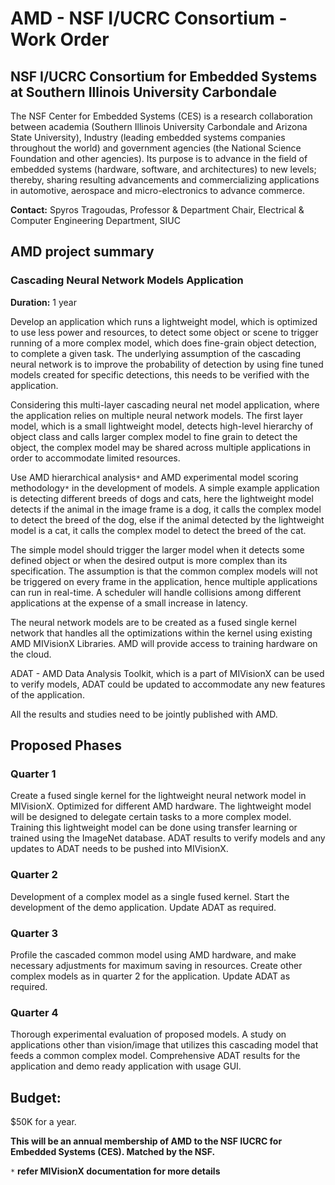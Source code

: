 # AMD - NSF I/UCRC Consortium - Work Order

## NSF I/UCRC Consortium for Embedded Systems at Southern Illinois University Carbondale
The NSF Center for Embedded Systems (CES) is a research collaboration between academia (Southern Illinois University Carbondale and Arizona State University), Industry (leading embedded systems companies throughout the world) and government agencies (the National Science Foundation and other agencies). Its purpose is to advance in the field of embedded systems (hardware, software, and architectures) to new levels; thereby, sharing resulting advancements and commercializing applications in automotive, aerospace and micro-electronics to advance commerce.

**Contact:** Spyros Tragoudas, Professor & Department Chair, Electrical & Computer Engineering Department, SIUC

## AMD project summary

### Cascading Neural Network Models Application
**Duration:** 1 year

Develop an application which runs a lightweight model, which is optimized to use less power and resources, to detect some object or scene to trigger running of a more complex model, which does fine-grain object detection, to complete a given task. The underlying assumption of the cascading neural network is to improve the probability of detection by using fine tuned models created for specific detections, this needs to be verified with the application.

Considering this multi-layer cascading neural net model application, where the application relies on multiple neural network models. The first layer model, which is a small lightweight model, detects high-level hierarchy of object class and calls larger complex model to fine grain to detect the object, the complex model may be shared across multiple applications in order to accommodate limited resources.

Use AMD hierarchical analysis`*` and AMD experimental model scoring methodology`*` in the development of models. A simple example application is detecting different breeds of dogs and cats, here the lightweight model detects if the animal in the image frame is a dog, it calls the complex model to detect the breed of the dog, else if the animal detected by the lightweight model is a cat, it calls the complex model to detect the breed of the cat.

The simple model should trigger the larger model when it detects some defined object or when the desired output is more complex than its specification. The assumption is that the common complex models will not be triggered on every frame in the application, hence multiple applications can run in real-time. A scheduler will handle collisions among different applications at the expense of a small increase in latency.

The neural network models are to be created as a fused single kernel network that handles all the optimizations within the kernel using existing AMD MIVisionX Libraries. AMD will provide access to training hardware on the cloud.

ADAT - AMD Data Analysis Toolkit, which is a part of MIVisionX can be used to verify models, ADAT could be updated to accommodate any new features of the application.

All the results and studies need to be jointly published with AMD.

## Proposed Phases

### Quarter 1
Create a fused single kernel for the lightweight neural network model in MIVisionX. Optimized for different AMD hardware. The lightweight model will be designed to delegate certain tasks to a more complex model. Training this lightweight model can be done using transfer learning or trained using the ImageNet database. ADAT results to verify models and any updates to ADAT needs to be pushed into MIVisionX.

### Quarter 2
Development of a complex model as a single fused kernel. Start the development of the demo application. Update ADAT as required.

### Quarter 3
Profile the cascaded common model using AMD hardware, and make necessary adjustments for maximum saving in resources. Create other complex models as in quarter 2 for the application. Update ADAT as required.

### Quarter 4
Thorough experimental evaluation of proposed models. A study on applications other than vision/image that utilizes this cascading model that feeds a common complex model. Comprehensive ADAT results for the application and demo ready application with usage GUI.

## Budget:
$50K for a year.

**This will be an annual membership of AMD to the NSF IUCRC for Embedded Systems (CES). Matched by the NSF.**

`*` **refer MIVisionX documentation for more details**
